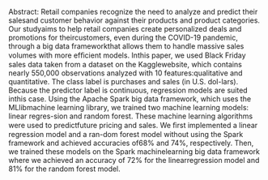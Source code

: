 Abstract: Retail companies recognize the need to analyze and predict their salesand customer behavior against their products and product categories. Our studyaims to help retail companies create personalized deals and promotions for theircustomers, even during the COVID-19 pandemic, through a big data frameworkthat allows them to handle massive sales volumes with more efﬁcient models. Inthis paper, we used Black Friday sales data taken from a dataset on the Kagglewebsite, which contains nearly 550,000 observations analyzed with 10 features:qualitative and quantitative. The class label is purchases and sales (in U.S. dol-lars). Because the predictor label is continuous, regression models are suited inthis case. Using the Apache Spark big data framework, which uses the MLlibmachine learning library, we trained two machine learning models: linear regres-sion and random forest. These machine learning algorithms were used to predictfuture pricing and sales. We ﬁrst implemented a linear regression model and a ran-dom forest model without using the Spark framework and achieved accuracies of68% and 74%, respectively. Then, we trained these models on the Spark machinelearning big data framework where we achieved an accuracy of 72% for the linearregression model and 81% for the random forest model.
